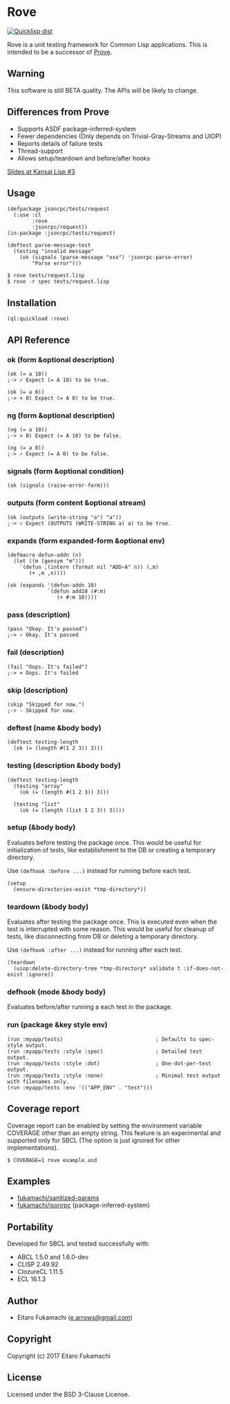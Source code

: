 # Rove

[![Quicklisp dist](http://quickdocs.org/badge/rove.svg)](http://quickdocs.org/rove/)

Rove is a unit testing framework for Common Lisp applications. This is intended to be a successor of [Prove](https://github.com/fukamachi/prove).

## Warning

This software is still BETA quality. The APIs will be likely to change.

## Differences from Prove

* Supports ASDF package-inferred-system
* Fewer dependencies (Only depends on Trivial-Gray-Streams and UIOP)
* Reports details of failure tests
* Thread-support
* Allows setup/teardown and before/after hooks

[Slides at Kansai Lisp #3](https://www.slideshare.net/fukamachi/rove-testing-is-a-pity-in-common-lisp)

## Usage

```common-lisp
(defpackage jsonrpc/tests/request
  (:use :cl
        :rove
        :jsonrpc/request))
(in-package :jsonrpc/tests/request)

(deftest parse-message-test
  (testing "invalid message"
    (ok (signals (parse-message "xxx") 'jsonrpc-parse-error)
        "Parse error")))
```

```
$ rove tests/request.lisp
$ rove -r spec tests/request.lisp
```

## Installation

```common-lisp
(ql:quickload :rove)
```

## API Reference

### ok (form &optional description)

```common-lisp
(ok (= a 10))
;-> ✓ Expect (= A 10) to be true.

(ok (= a 0))
;-> × 0) Expect (= A 0) to be true.
```

### ng (form &optional description)

```common-lisp
(ng (= a 10))
;-> × 0) Expect (= A 10) to be false.

(ng (= a 0))
;-> ✓ Expect (= A 0) to be false.
```

### signals (form &optional condition)

```common-lisp
(ok (signals (raise-error-form)))
```

### outputs (form content &optional stream)

```common-lisp
(ok (outputs (write-string "a") "a"))
;-> ✓ Expect (OUTPUTS (WRITE-STRING a) a) to be true.
```

### expands (form expanded-form &optional env)

```common-lisp
(defmacro defun-addn (n)
  (let ((m (gensym "m")))
    `(defun ,(intern (format nil "ADD~A" n)) (,m)
       (+ ,m ,n))))

(ok (expands '(defun-addn 10)
             `(defun add10 (#:m)
                (+ #:m 10))))
```

### pass (description)

```common-lisp
(pass "Okay. It's passed")
;-> ✓ Okay. It's passed
```

### fail (description)

```common-lisp
(fail "Oops. It's failed")
;-> × Oops. It's failed
```

### skip (description)

```common-lisp
(skip "Skipped for now.")
;-> - Skipped for now.
```

### deftest (name &body body)

```common-lisp
(deftest testing-length
  (ok (= (length #(1 2 3)) 3)))
```

### testing (description &body body)

```common-lisp
(deftest testing-length
  (testing "array"
    (ok (= (length #(1 2 3)) 3)))

  (testing "list"
    (ok (= (length (list 1 2 3)) 3))))
```

### setup (&body body)

Evaluates before testing the package once. This would be useful for initialization of tests, like establishment to the DB or creating a temporary directory.

Use `(defhook :before ...)` instead for running before each test.

```common-lisp
(setup
  (ensure-directories-exist *tmp-directory*))
```

### teardown (&body body)

Evaluates after testing the package once. This is executed even when the test is interrupted with some reason. This would be useful for cleanup of tests, like disconnecting from DB or deleting a temporary directory.

Use `(defhook :after ...)` instead for running after each test.

```common-lisp
(teardown
  (uiop:delete-directory-tree *tmp-directory* validate t :if-does-not-exist :ignore))
```

### defhook (mode &body body)

Evaluates before/after running a each test in the package.

### run (package &key style env)

```common-lisp
(run :myapp/tests)                              ; Defaults to spec-style output.
(run :myapp/tests :style :spec)                 ; Detailed test output.
(run :myapp/tests :style :dot)                  ; One-dot-per-test output.
(run :myapp/tests :style :none)                 ; Minimal test output with filenames only.
(run :myapp/tests :env '(("APP_ENV" . "test")))
```

## Coverage report

Coverage report can be enabled by setting the environment variable COVERAGE other than an empty string.
This feature is an experimental and supported only for SBCL (The option is just ignored for other implementations).

```
$ COVERAGE=1 rove example.asd
```

## Examples

* [fukamachi/sanitized-params](https://github.com/fukamachi/sanitized-params)
* [fukamachi/jsonrpc](https://github.com/fukamachi/jsonrpc) (package-inferred-system)

## Portability

Developed for SBCL and tested successfully with:

- ABCL 1.5.0 and 1.6.0-dev
- CLISP 2.49.92
- ClozureCL 1.11.5
- ECL 16.1.3

## Author

* Eitaro Fukamachi (e.arrows@gmail.com)

## Copyright

Copyright (c) 2017 Eitaro Fukamachi

## License

Licensed under the BSD 3-Clause License.
